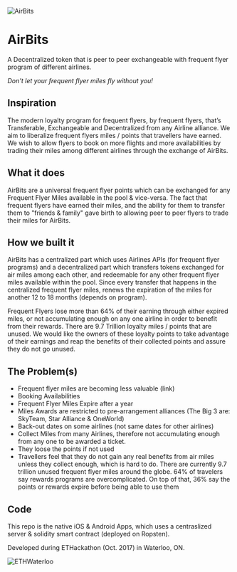 ![AirBits](https://i.imgur.com/Ng5WEBZ.png "AirBits Logo")
# AirBits
A Decentralized token that is peer to peer exchangeable with frequent flyer program of different airlines. 

_Don't let your frequent flyer miles fly without you!_

## Inspiration
The modern loyalty program for frequent flyers, by frequent flyers, that’s Transferable, Exchangeable and Decentralized from any Airline alliance. We aim to liberalize frequent flyers miles / points that travellers have earned. We wish to allow flyers to book on more flights and more availabilities by trading their miles among different airlines through the exchange of AirBits.

## What it does
AirBits are a universal frequent flyer points which can be exchanged for any Frequent Flyer Miles available in the pool & vice-versa. The fact that frequent flyers have earned their miles, and the ability for them to transfer them to "friends & family" gave birth to allowing peer to peer flyers to trade their miles for AirBits.

## How we built it
AirBits has a centralized part which uses Airlines APIs (for frequent flyer programs) and a decentralized part which transfers tokens exchanged for air miles among each other, and redeemable for any other frequent flyer miles available within the pool. Since every transfer that happens in the centralized frequent flyer miles, renews the expiration of the miles for another 12 to 18 months (depends on program).

Frequent Flyers lose more than 64% of their earning through either expired miles, or not accumulating enough on any one airline in order to benefit from their rewards. There are 9.7 Trillion loyalty miles / points that are unused. We would like the owners of these loyalty points to take advantage of their earnings and reap the benefits of their collected points and assure they do not go unused.

## The Problem(s)
- Frequent flyer miles are becoming less valuable (link)
- Booking Availabilities
- Frequent Flyer Miles Expire after a year
- Miles Awards are restricted to pre-arrangement alliances (The Big 3 are: SkyTeam, Star Alliance & OneWorld)
- Back-out dates on some airlines (not same dates for other airlines)
- Collect Miles from many Airlines, therefore not accumulating enough from any one to be awarded a ticket.
- They loose the points if not used
- Travellers feel that they do not gain any real benefits from air miles unless they collect enough, which is hard to do. There are currently 9.7 trillion unused frequent flyer miles around the globe. 64% of travelers say rewards programs are overcomplicated. On top of that, 36% say the points or rewards expire before being able to use them

## Code
This repo is the native iOS & Android Apps, which uses a centraslized server & solidity smart contract (deployed on Ropsten).

Developed during ETHackathon (Oct. 2017) in Waterloo, ON.

![ETHWaterloo](https://i.imgur.com/xz3sAoT.png "ETHWaterloo 2017")
